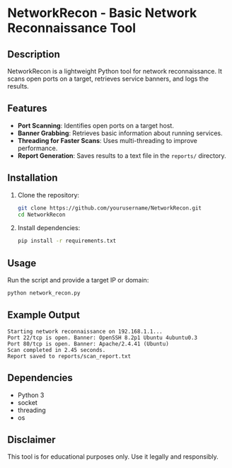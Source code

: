 # NetworkRecon - Basic Network Reconnaissance Tool

## Description
NetworkRecon is a lightweight Python tool for network reconnaissance. It scans open ports on a target, retrieves service banners, and logs the results.

## Features
- **Port Scanning**: Identifies open ports on a target host.
- **Banner Grabbing**: Retrieves basic information about running services.
- **Threading for Faster Scans**: Uses multi-threading to improve performance.
- **Report Generation**: Saves results to a text file in the `reports/` directory.

## Installation
1. Clone the repository:
   ```bash
   git clone https://github.com/yourusername/NetworkRecon.git
   cd NetworkRecon
   ```
2. Install dependencies:
   ```bash
   pip install -r requirements.txt
   ```

## Usage
Run the script and provide a target IP or domain:
```bash
python network_recon.py
```

## Example Output
```
Starting network reconnaissance on 192.168.1.1...
Port 22/tcp is open. Banner: OpenSSH 8.2p1 Ubuntu 4ubuntu0.3
Port 80/tcp is open. Banner: Apache/2.4.41 (Ubuntu)
Scan completed in 2.45 seconds.
Report saved to reports/scan_report.txt
```

## Dependencies
- Python 3
- socket
- threading
- os

## Disclaimer
This tool is for educational purposes only. Use it legally and responsibly.
